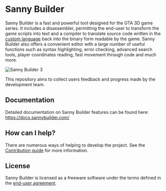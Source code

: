 # Sanny Builder

Sanny Builder is a fast and powerful tool designed for the GTA 3D game series. It includes a disassembler, permitting the end-user to transform the game scripts into text and a compiler to translate source code written in the [custom language](https://docs.sannybuilder.com/coding) back into the binary form readable by the game. Sanny Builder also offers a convenient editor with a large number of useful functions such as syntax highlighting, error checking, advanced search tools, player coordinates reading, fast movement through code and much more.

![Sanny Builder 3](https://sannybuilder.com/images/sb3_002.gif)

This repository aims to collect users feedback and progress made by the development team. 

## Documentation

Detailed documentation on Sanny Builder features can be found here: https://docs.sannybuilder.com/

## How can I help?

There are numerous ways of helping to develop the project. See the [Contribution guide](CONTRIBUTING.md) for more information.

## License

Sanny Builder is licensed as a freeware software under the terms defined in the [end-user agreement](https://sannybuilder.com/EULA.txt).
